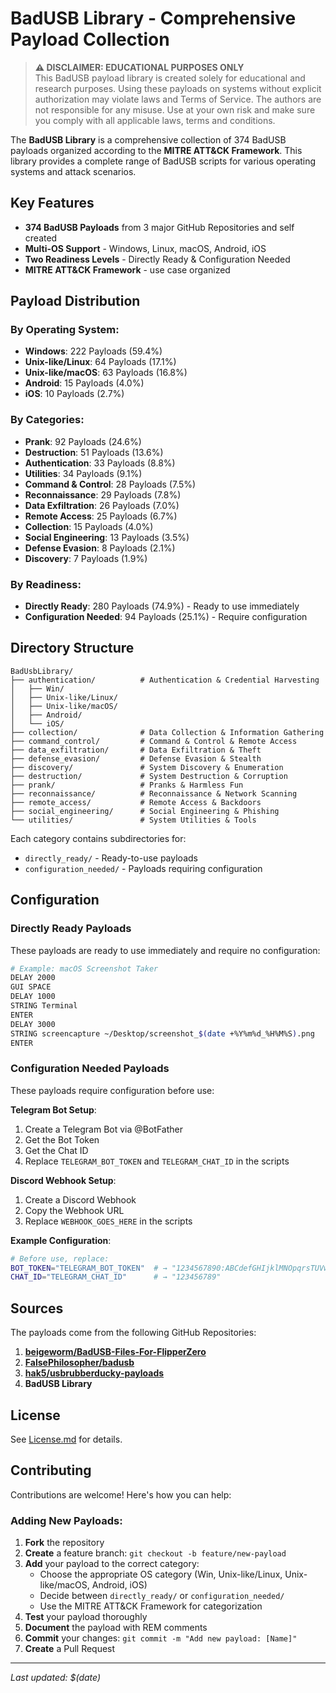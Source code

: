 # **BadUSB Library - Comprehensive Payload Collection**

> **⚠️ DISCLAIMER: EDUCATIONAL PURPOSES ONLY**  
> This BadUSB payload library is created solely for educational and research purposes.
> Using these payloads on systems without explicit authorization may violate laws and Terms of Service.
> The authors are not responsible for any misuse. Use at your own risk and make sure you comply with all applicable laws, terms and conditions.

The **BadUSB Library** is a comprehensive collection of 374 BadUSB payloads organized according to the **MITRE ATT&CK Framework**. This library provides a complete range of BadUSB scripts for various operating systems and attack scenarios.

## **Key Features**

- **374 BadUSB Payloads** from 3 major GitHub Repositories and self created
- **Multi-OS Support** - Windows, Linux, macOS, Android, iOS
- **Two Readiness Levels** - Directly Ready & Configuration Needed
- **MITRE ATT&CK Framework** - use case organized

## **Payload Distribution**

### **By Operating System:**
- **Windows**: 222 Payloads (59.4%)
- **Unix-like/Linux**: 64 Payloads (17.1%)
- **Unix-like/macOS**: 63 Payloads (16.8%)
- **Android**: 15 Payloads (4.0%)
- **iOS**: 10 Payloads (2.7%)

### **By Categories:**
- **Prank**: 92 Payloads (24.6%)
- **Destruction**: 51 Payloads (13.6%)
- **Authentication**: 33 Payloads (8.8%)
- **Utilities**: 34 Payloads (9.1%)
- **Command & Control**: 28 Payloads (7.5%)
- **Reconnaissance**: 29 Payloads (7.8%)
- **Data Exfiltration**: 26 Payloads (7.0%)
- **Remote Access**: 25 Payloads (6.7%)
- **Collection**: 15 Payloads (4.0%)
- **Social Engineering**: 13 Payloads (3.5%)
- **Defense Evasion**: 8 Payloads (2.1%)
- **Discovery**: 7 Payloads (1.9%)

### **By Readiness:**
- **Directly Ready**: 280 Payloads (74.9%) - Ready to use immediately
- **Configuration Needed**: 94 Payloads (25.1%) - Require configuration

## **Directory Structure**

```
BadUsbLibrary/
├── authentication/          # Authentication & Credential Harvesting
│   ├── Win/
│   ├── Unix-like/Linux/
│   ├── Unix-like/macOS/
│   ├── Android/
│   └── iOS/
├── collection/              # Data Collection & Information Gathering
├── command_control/         # Command & Control & Remote Access
├── data_exfiltration/       # Data Exfiltration & Theft
├── defense_evasion/         # Defense Evasion & Stealth
├── discovery/               # System Discovery & Enumeration
├── destruction/             # System Destruction & Corruption
├── prank/                   # Pranks & Harmless Fun
├── reconnaissance/          # Reconnaissance & Network Scanning
├── remote_access/           # Remote Access & Backdoors
├── social_engineering/      # Social Engineering & Phishing
└── utilities/               # System Utilities & Tools
```

Each category contains subdirectories for:
- `directly_ready/` - Ready-to-use payloads
- `configuration_needed/` - Payloads requiring configuration

## **Configuration**

### **Directly Ready Payloads**
These payloads are ready to use immediately and require no configuration:
```bash
# Example: macOS Screenshot Taker
DELAY 2000
GUI SPACE
DELAY 1000
STRING Terminal
ENTER
DELAY 3000
STRING screencapture ~/Desktop/screenshot_$(date +%Y%m%d_%H%M%S).png
ENTER
```

### **Configuration Needed Payloads**
These payloads require configuration before use:

**Telegram Bot Setup**:
1. Create a Telegram Bot via @BotFather
2. Get the Bot Token
3. Get the Chat ID
4. Replace `TELEGRAM_BOT_TOKEN` and `TELEGRAM_CHAT_ID` in the scripts

**Discord Webhook Setup**:
1. Create a Discord Webhook
2. Copy the Webhook URL
3. Replace `WEBHOOK_GOES_HERE` in the scripts

**Example Configuration**:
```bash
# Before use, replace:
BOT_TOKEN="TELEGRAM_BOT_TOKEN"  # → "1234567890:ABCdefGHIjklMNOpqrsTUVwxyz"
CHAT_ID="TELEGRAM_CHAT_ID"      # → "123456789"
```

## **Sources**

The payloads come from the following GitHub Repositories:

1. **[beigeworm/BadUSB-Files-For-FlipperZero](https://github.com/beigeworm/BadUSB-Files-For-FlipperZero)**
2. **[FalsePhilosopher/badusb](https://github.com/FalsePhilosopher/badusb)** 
3. **[hak5/usbrubberducky-payloads](https://github.com/hak5/usbrubberducky-payloads)**
4. **BadUSB Library** 

## **License**

See [License.md](License.md) for details.

## **Contributing**

Contributions are welcome! Here's how you can help:

### **Adding New Payloads:**
1. **Fork** the repository
2. **Create** a feature branch: `git checkout -b feature/new-payload`
3. **Add** your payload to the correct category:
   - Choose the appropriate OS category (Win, Unix-like/Linux, Unix-like/macOS, Android, iOS)
   - Decide between `directly_ready/` or `configuration_needed/`
   - Use the MITRE ATT&CK Framework for categorization
4. **Test** your payload thoroughly
5. **Document** the payload with REM comments
6. **Commit** your changes: `git commit -m "Add new payload: [Name]"`
7. **Create** a Pull Request

---

*Last updated: $(date)*
